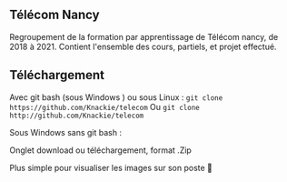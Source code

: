 ## Télécom Nancy

Regroupement de la formation par apprentissage de Télécom nancy, de 2018 à 2021.
Contient l'ensemble des cours, partiels, et projet effectué.

## Téléchargement

Avec git bash (sous Windows )  ou sous Linux : 
```git clone https://github.com/Knackie/telecom```
Ou 
```git clone http://github.com/Knackie/telecom```

Sous Windows sans git bash : 

Onglet download ou téléchargement, format .Zip

Plus simple pour visualiser les images sur son poste 🤔
